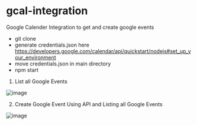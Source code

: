 # gcal-integration
Google Calender Integration to get and create google events
* git clone <repo-link>
* generate credentials.json here 
https://developers.google.com/calendar/api/quickstart/nodejs#set_up_your_environment
* move credentials.json in main directory
* npm start

1. List all Google Events

![image](https://user-images.githubusercontent.com/63222339/235644598-4c5aaa24-f288-400b-8462-d6a233af5e64.png)




2. Create Google Event Using API and Listing all Google Events

![image](https://user-images.githubusercontent.com/63222339/235644690-e4942bba-8b9c-4780-a96b-a2cb1cf099cf.png)

